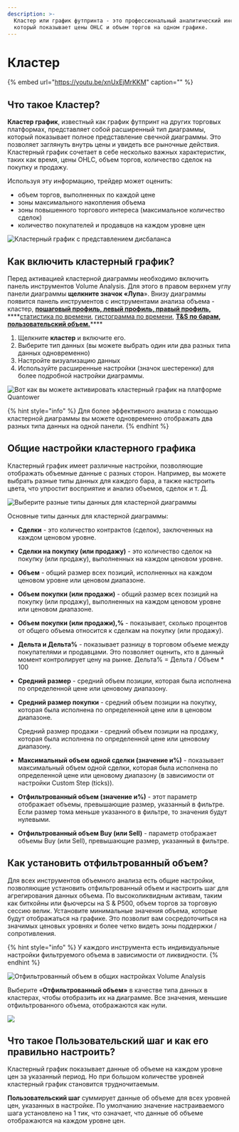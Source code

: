 ```yaml
---
description: >-
  Кластер или график футпринта - это профессиональный аналитический инструмент,
  который показывает цены OHLC и объем торгов на одном графике.
---
```


# Кластер

{% embed url="https://youtu.be/xnUxEjMrKKM" caption="" %}

## Что такое Кластер?

**Кластер график**, известный как график футпринт на других торговых платформах, представляет собой расширенный тип диаграммы, который показывает полное представление свечной диаграммы. Это позволяет заглянуть внутрь цены и увидеть все рыночные действия. Кластерный график сочетает в себе несколько важных характеристик, таких как время, цены OHLC, объем торгов, количество сделок на покупку и продажу.

Используя эту информацию, трейдер может оценить:

* объем торгов, выполненных по каждой цене
* зоны максимального накопления объема
* зоны повышенного торгового интереса \(максимальное количество сделок\)
* количество покупателей и продавцов на каждом уровне цен

![&#x41A;&#x43B;&#x430;&#x441;&#x442;&#x435;&#x440;&#x43D;&#x44B;&#x439; &#x433;&#x440;&#x430;&#x444;&#x438;&#x43A; &#x441; &#x43F;&#x440;&#x435;&#x434;&#x441;&#x442;&#x430;&#x432;&#x43B;&#x435;&#x43D;&#x438;&#x435;&#x43C; &#x434;&#x438;&#x441;&#x431;&#x430;&#x43B;&#x430;&#x43D;&#x441;&#x430; ](../../../.gitbook/assets/cluster-chart.png)

## Как включить кластерный график?

Перед активацией кластерной диаграммы необходимо включить панель инструментов Volume Analysis. Для этого в правом верхнем углу панели диаграммы **щелкните значок «Лупа**». Внизу диаграммы появится панель инструментов с инструментами анализа объема - кластер, [**пошаговый профиль, левый профиль, правый профиль,**](https://app.gitbook.com/@quantower/s/quantower-ru/~/drafts/-MbGJgxlm-Fa2OVgQcQw/analytics-panels/chart/volume-analysis-tools/volume-profiles) ****[статистика по времени](https://app.gitbook.com/@quantower/s/quantower-ru/~/drafts/-MbGJgxlm-Fa2OVgQcQw/analytics-panels/chart/volume-analysis-tools/time-statistics), [гистограмма по времени](https://app.gitbook.com/@quantower/s/quantower-ru/~/drafts/-MbGJgxlm-Fa2OVgQcQw/analytics-panels/chart/volume-analysis-tools/time-histogram), [**T&S по барам**](https://app.gitbook.com/@quantower/s/quantower-ru/~/drafts/-MbGJgxlm-Fa2OVgQcQw/analytics-panels/chart/volume-analysis-tools/historical-time-and-sales)**,** [**пользовательский объем.**](https://app.gitbook.com/@quantower/s/quantower-ru/~/drafts/-MbGJgxlm-Fa2OVgQcQw/analytics-panels/chart/volume-analysis-tools/volume-profiles#custom-volume-profile)\*\*\*\*

1. Щелкните **кластер** и включите его.
2. Выберите тип данных \(вы можете выбрать один или два разных типа данных одновременно\)
3. Настройте визуализацию данных
4. Используйте расширенные настройки \(значок шестеренки\) для более подробной настройки диаграммы.

![&#x412;&#x43E;&#x442; &#x43A;&#x430;&#x43A; &#x432;&#x44B; &#x43C;&#x43E;&#x436;&#x435;&#x442;&#x435; &#x430;&#x43A;&#x442;&#x438;&#x432;&#x438;&#x440;&#x43E;&#x432;&#x430;&#x442;&#x44C; &#x43A;&#x43B;&#x430;&#x441;&#x442;&#x435;&#x440;&#x43D;&#x44B;&#x439; &#x433;&#x440;&#x430;&#x444;&#x438;&#x43A; &#x43D;&#x430; &#x43F;&#x43B;&#x430;&#x442;&#x444;&#x43E;&#x440;&#x43C;&#x435; Quantower](../../../.gitbook/assets/how-to-enable-cluster-chart.gif)

{% hint style="info" %}
Для более эффективного анализа с помощью кластерной диаграммы вы можете одновременно отображать два разных типа данных на одной панели.
{% endhint %}

## Общие настройки кластерного графика

Кластерный график имеет различные настройки, позволяющие отображать объемные данные с разных сторон. Например, вы можете выбрать разные типы данных для каждого бара, а также настроить цвета, что упростит восприятие и анализ объемов, сделок и т. Д.

![&#x412;&#x44B;&#x431;&#x435;&#x440;&#x438;&#x442;&#x435; &#x440;&#x430;&#x437;&#x43D;&#x44B;&#x435; &#x442;&#x438;&#x43F;&#x44B; &#x434;&#x430;&#x43D;&#x43D;&#x44B;&#x445; &#x434;&#x43B;&#x44F; &#x43A;&#x43B;&#x430;&#x441;&#x442;&#x435;&#x440;&#x43D;&#x43E;&#x439; &#x434;&#x438;&#x430;&#x433;&#x440;&#x430;&#x43C;&#x43C;&#x44B;](../../../.gitbook/assets/cluster-data-type.gif)

Основные типы данных для кластерной диаграммы:

* **Сделки** - это количество контрактов \(сделок\), заключенных на каждом ценовом уровне.
* **Сделки на покупку \(или продажу\)** - это количество сделок на покупку \(или продажу\), выполненных на каждом ценовом уровне.
* **Объем** - общий размер всех позиций, исполненных на каждом ценовом уровне или ценовом диапазоне.
* **Объем покупки \(или продажи\)** - общий размер всех позиций на покупку \(или продажу\), выполненных на каждом ценовом уровне или ценовом диапазоне.
* **Объем покупки \(или продажи\),%** - показывает, сколько процентов от общего объема относится к сделкам на покупку \(или продажу\).
* **Дельта и Дельта%** - показывает разницу в торговом объеме между покупателями и продавцами. Это позволяет оценить, кто в данный момент контролирует цену на рынке. Дельта% = Дельта / Объем \* 100
* **Средний размер** - средний объем позиции, которая была исполнена по определенной цене или ценовому диапазону.
* **Средний размер покупки** - средний объем позиции на покупку, которая была исполнена по определенной цене или в ценовом диапазоне.

  Средний размер продажи - средний объем позиции на продажу, которая была исполнена по определенной цене или ценовому диапазону.

* **Максимальный объем одной сделки \(значение и%\)** - показывает максимальный объем одной сделки, которая была исполнена по определенной цене или ценовому диапазону \(в зависимости от настройки Custom Step \(ticks\)\).
* **Отфильтрованный объем \(значение и%\)** - этот параметр отображает объемы, превышающие размер, указанный в фильтре. Если размер тома меньше указанного в фильтре, то значения будут нулевыми.
* **Отфильтрованный объем Buy \(или Sell\)** - параметр отображает объемы Buy \(или Sell\), превышающие размер, указанный в фильтре.

## Как установить отфильтрованный объем?

Для всех инструментов объемного анализа есть общие настройки, позволяющие установить отфильтрованный объем и настроить шаг для агрегирования данных объема. По высоколиквидным активам, таким как биткойны или фьючерсы на S & P500, объем торгов за торговую сессию велик. Установите минимальные значения объема, которые будут отображаться на графике. Это позволит вам сосредоточиться на значимых ценовых уровнях и более четко видеть зоны поддержки / сопротивления.

{% hint style="info" %}
У каждого инструмента есть индивидуальные настройки фильтруемого объема в зависимости от ликвидности.
{% endhint %}

![&#x41E;&#x442;&#x444;&#x438;&#x43B;&#x44C;&#x442;&#x440;&#x43E;&#x432;&#x430;&#x43D;&#x43D;&#x44B;&#x439; &#x43E;&#x431;&#x44A;&#x435;&#x43C; &#x432; &#x43E;&#x431;&#x449;&#x438;&#x445; &#x43D;&#x430;&#x441;&#x442;&#x440;&#x43E;&#x439;&#x43A;&#x430;&#x445; Volume Analysis](../../../.gitbook/assets/filtered-volume.png)

Выберите «**Отфильтрованный объем»** в качестве типа данных в кластерах, чтобы отобразить их на диаграмме. Все значения, меньшие отфильтрованного объема, отображаются как нули.

![](../../../.gitbook/assets/image%20%2879%29.png)

## Что такое Пользовательский шаг и как его правильно настроить?

Кластерный график показывает данные об объеме на каждом уровне цен за указанный период. Но при большом количестве уровней кластерный график становится трудночитаемым.

**Пользовательский шаг** суммирует данные об объеме для всех уровней цен, указанных в настройке. По умолчанию значение настраиваемого шага установлено на 1 тик, что означает, что данные об объеме отображаются на каждом уровне цен.

